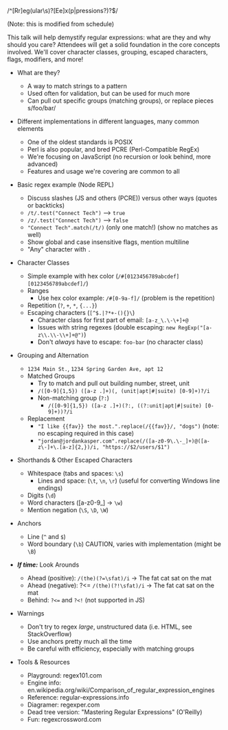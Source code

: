 
/^[Rr]eg(ular\s)?[Ee]x(p|pressions?)?$/

(Note: this is modified from schedule)

This talk will help demystify regular expressions: what are they and why should you care? Attendees will get a solid foundation in the core concepts involved. We'll cover character classes, grouping, escaped characters, flags, modifiers, and more!

* What are they?
  * A way to match strings to a pattern
  * Used often for validation, but can be used for much more
  * Can pull out specific groups (matching groups), or replace pieces s/foo/bar/

* Different implementations in different languages, many common elements
  * One of the oldest standards is POSIX
  * Perl is also popular, and bred PCRE (Perl-Compatible RegEx)
  * We're focusing on JavaScript (no recursion or look behind, more advanced)
  * Features and usage we're covering are common to all
* Basic regex example (Node REPL)
  * Discuss slashes (JS and others (PCRE)) versus other ways (quotes or backticks)
  * `/t/.test("Connect Tech")` --> `true`
  * `/z/.test("Connect Tech")` --> `false`
  * `"Connect Tech".match(/t/)` (only one match!) (show no matches as well)
  * Show global and case insensitive flags, mention multiline
  * "Any" character with `.`
* Character Classes
  * Simple example with hex color (`/#[0123456789abcdef][0123456789abcdef]/`)
  * Ranges
    * Use hex color example: `/#[0-9a-f]/` (problem is the repetition)
  * Repetition (`?`, `+`, `*`, `{...}`)
  * Escaping characters (`[^$.|?*+-(){}\`)
    * Character class for first part of email: `[a-z_\.\-\+]+@`
    * Issues with string regexes (double escaping: `new RegExp("[a-z\\.\\-\\+]+@")`)
    * Don't _always_ have to escape: `foo-bar` (no character class)
* Grouping and Alternation
  * `1234 Main St.`, `1234 Spring Garden Ave, apt 12`
  * Matched Groups
    * Try to match and pull out building number, street, unit
    * `/([0-9]{1,5}) ([a-z .]+)(, (unit|apt|#|suite) [0-9]+)?/i`
    * Non-matching group (`?:`)
      * `/([0-9]{1,5}) ([a-z .]+)(?:, ((?:unit|apt|#|suite) [0-9]+))?/i`
  * Replacement
    * `"I like {{fav}} the most.".replace(/{{fav}}/, "dogs")` (note: no escaping required in this case)
    * `"jordan@jordankasper.com".replace(/([a-z0-9\.\-_]+)@([a-z\-]+\.[a-z]{2,})/i, "https://$2/users/$1")`
* Shorthands & Other Escaped Characters
  * Whitespace (tabs and spaces: `\s`)
    * Lines and space: (`\t`, `\n`, `\r`) (useful for converting Windows line endings)
  * Digits (`\d`)
  * Word characters ([a-z0-9_] -> `\w`)
  * Mention negation (`\S`, `\D`, `\W`)
* Anchors
  * Line (`^` and `$`)
  * Word boundary (`\b`) CAUTION, varies with implementation (might be `\B`)

* **_If time:_** Look Arounds
  * Ahead (positive): `/(the)(?=\sfat)/i` -> The fat cat sat on the mat
  * Ahead (negative): ?<= `/(the)(?!\sfat)/i` -> The fat cat sat on the mat
  * Behind: `?<=` and `?<!` (not supported in JS)

* Warnings
  * Don't try to regex _large_, unstructured data (i.e. HTML, see StackOverflow)
  * Use anchors pretty much all the time
  * Be careful with efficiency, especially with matching groups

* Tools & Resources
  * Playground: regex101.com
  * Engine info: en.wikipedia.org/wiki/Comparison_of_regular_expression_engines
  * Reference: regular-expressions.info
  * Diagramer: regexper.com
  * Dead tree version: "Mastering Regular Expressions" (O'Reilly)
  * Fun: regexcrossword.com
